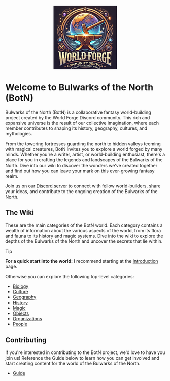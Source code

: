 
<p align="center">
  <img src="/resources/server/logo.png" align="center" width="200">
</p>


# Welcome to Bulwarks of the North (BotN)

Bulwarks of the North (BotN) is a collaborative fantasy world-building project created by the World Forge Discord community. This rich and expansive universe is the result of our collective imagination, where each member contributes to shaping its history, geography, cultures, and mythologies. 

From the towering fortresses guarding the north to hidden valleys teeming with magical creatures, BotN invites you to explore a world forged by many minds. Whether you're a writer, artist, or world-building enthusiast, there's a place for you in crafting the legends and landscapes of the Bulwarks of the North. Dive into our wiki to discover the wonders we've created together and find out how you can leave your mark on this ever-growing fantasy realm.

Join us on our [Discord server](https://discord.gg/6Bvycf2g4G) to connect with fellow world-builders, share your ideas, and contribute to the ongoing creation of the Bulwarks of the North.

## The Wiki

These are the main categories of the BotN world. Each category contains a wealth of information about the various aspects of the world, from its flora and fauna to its history and magic systems. Dive into the wiki to explore the depths of the Bulwarks of the North and uncover the secrets that lie within.

> [!TIP]
> **For a quick start into the world:** I recommend starting at the [Introduction](/wiki/000-Introduction.md) page.

Otherwise you can explore the following top-level categories:

- [Biology](/wiki/010-Biology.md)
- [Culture](/wiki/020-Culture.md)
- [Geography](/wiki/030-Geography.md)
- [History](/wiki/040-History.md)
- [Magic](/wiki/050-Magic.md)
- [Objects](/wiki/060-Objects.md)
- [Organizations](/wiki/070-Organizations.md)
- [People](/wiki/080-People.md)

## Contributing

If you're interested in contributing to the BotN project, we'd love to have you join us! Reference the Guide below to learn how you can get involved and start creating content for the world of the Bulwarks of the North.

- [Guide](/wiki/900-Guide.md)
